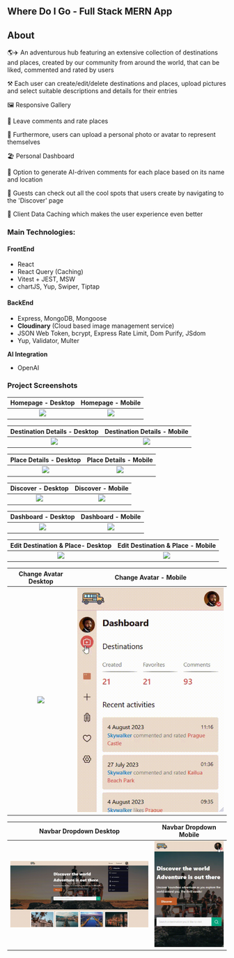 ## Where Do I Go - Full Stack MERN App

## About

🌎✈️ An adventurous hub featuring an extensive collection of destinations and places, created by our community from around the world, that can be liked, commented and rated by users

⚒️ Each user can create/edit/delete destinations and places, upload pictures and select suitable descriptions and details for their entries

🖼️ Responsive Gallery

💬 Leave comments and rate places

📸 Furthermore, users can upload a personal photo or avatar to represent themselves

🏖️ Personal Dashboard

🤖 Option to generate AI-driven comments for each place based on its name and location

🔎 Guests can check out all the cool spots that users create by navigating to the 'Discover' page

👾 Client Data Caching which makes the user experience even better

### Main Technologies:

#### FrontEnd

- React
- React Query (Caching)
- Vitest + JEST, MSW
- chartJS, Yup, Swiper, Tiptap

#### BackEnd

- Express, MongoDB, Mongoose
- **Cloudinary** (Cloud based image management service)
- JSON Web Token, bcrypt, Express Rate Limit, Dom Purify, JSdom
- Yup, Validator, Multer

**AI Integration**

- OpenAI

### Project Screenshots

Homepage - Desktop         |  Homepage - Mobile
:-------------------------:|:-------------------------:
![](./screenshots/home%20desktopx.gif)   |  ![](./screenshots/home%20mobile.gif)

Destination Details - Desktop            |  Destination Details - Mobile
:-------------------------:|:-------------------------:
![](./screenshots/dest%20details%20desktop.gif)   |  ![](./screenshots/dest%20details%20mobile.gif)

Place Details - Desktop                  |  Place Details - Mobile
:-------------------------:|:-------------------------:
![](./screenshots/place%20details%20desktop.gif)   |  ![](./screenshots/place%20details%20mobile.gif)

Discover  - Desktop                                |  Discover - Mobile
:-------------------------:|:-------------------------:
![](./screenshots/discover%20desktop.gif)          |  ![](./screenshots/discover%20mobile.gif)

Dashboard  - Desktop                               |  Dashboard - Mobile
:-------------------------:|:-------------------------:
![](./screenshots/dashboard%20desktop.gif)   |  ![](./screenshots/dashboard%20mobile.gif)

Edit Destination & Place- Desktop                  |  Edit Destination & Place - Mobile
:-------------------------:|:-------------------------:
![](./screenshots/edit%20desktop.gif)              |  ![](./screenshots/edit%20mobile.gif)

Change Avatar Desktop                              |  Change Avatar - Mobile
:-------------------------:|:-------------------------:
![](./screenshots/avatar%20desktop.gif)            |  ![](./screenshots/avatar%20mobile.gif)

Navbar Dropdown Desktop                            |  Navbar Dropdown Mobile  
:-------------------------:|:-------------------------:
![](./screenshots/nav%20dropdown%20desktop.gif)            |  ![](./screenshots/nav%20dropdown%20mobile.gif)